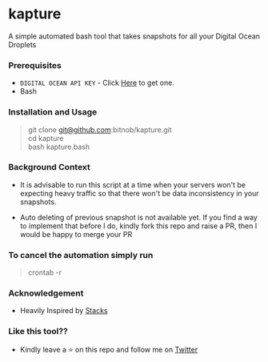 # kapture
A simple automated bash tool that takes snapshots for all your Digital Ocean Droplets


### Prerequisites

- `DIGITAL OCEAN API KEY` - Click [Here](https://cloud.digitalocean.com/account/api/tokens) to get one.
- Bash 


### Installation and Usage 

> git clone git@github.com:bitnob/kapture.git \
  cd kapture \
  bash kapture.bash 



### Background Context

- It is advisable to run this script at a time when your servers won't be expecting heavy traffic so that there won't be data inconsistency in your snapshots.

- Auto deleting of previous snapshot is not available yet. If you find a way to implement that before I do, kindly fork this repo and raise a PR, then I would be happy to merge your PR

### To cancel the automation simply run

> crontab -r 

### Acknowledgement
- Heavily Inspired by [Stacks](https://github.com/NonsoAmadi10/stacks)


### Like this tool??

- Kindly leave a ⭐ on this repo and follow me on [Twitter](https://twitter.com/jackhoudini__)

